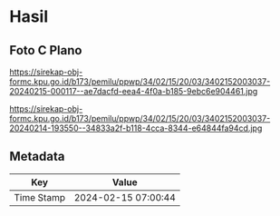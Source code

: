 # Hasil

## Foto C Plano

https://sirekap-obj-formc.kpu.go.id/b173/pemilu/ppwp/34/02/15/20/03/3402152003037-20240215-000117--ae7dacfd-eea4-4f0a-b185-9ebc6e904461.jpg

https://sirekap-obj-formc.kpu.go.id/b173/pemilu/ppwp/34/02/15/20/03/3402152003037-20240214-193550--34833a2f-b118-4cca-8344-e64844fa94cd.jpg


## Metadata

| Key        | Value               |
| ---------- | ------------------- |
| Time Stamp | 2024-02-15 07:00:44 |



